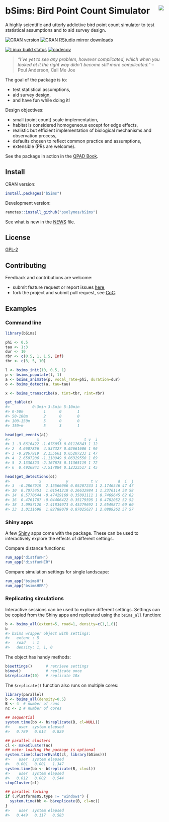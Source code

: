 # bSims: Bird Point Count Simulator <img src="https://raw.githubusercontent.com/psolymos/bSims/master/bsims.gif" align="right" style="padding-left:10px;background-color:white;" />

A highly scientific and utterly addictive bird point count simulator to
test statistical assumptions and to aid survey design.

[![CRAN
version](http://www.r-pkg.org/badges/version/bSims)](http://cran.rstudio.com/web/packages/bSims/index.html)
[![CRAN RStudio mirror
downloads](http://cranlogs.r-pkg.org/badges/grand-total/bSims)](https://www.rdocumentation.org/packages/bSims/)

[![Linux build
status](https://travis-ci.org/psolymos/bSims.svg?branch=master)](https://travis-ci.org/psolymos/bSims)
[![codecov](https://codecov.io/gh/psolymos/bSims/branch/master/graph/badge.svg)](https://codecov.io/gh/psolymos/bSims)

> *“I’ve yet to see any problem, however complicated, which when you
> looked at it the right way didn’t become still more complicated.”* –
> Poul Anderson, Call Me Joe

The goal of the package is to:

  - test statistical assumptions,
  - aid survey design,
  - and have fun while doing it\!

Design objectives:

  - small (point count) scale implementation,
  - habitat is considered homogeneous except for edge effects,
  - realistic but efficient implementation of biological mechanisms and
    observation process,
  - defaults chosen to reflect common practice and assumptions,
  - extensible (PRs are welcome).

See the package in action in the [QPAD
Book](https://peter.solymos.org/qpad-book/).

## Install

CRAN version:

``` r
install.packages("bSims")
```

Development version:

``` r
remotes::install_github("psolymos/bSims")
```

See what is new in the [NEWS](NEWS.md) file.

## License

[GPL-2](https://www.gnu.org/licenses/old-licenses/gpl-2.0.html)

## Contributing

Feedback and contributions are welcome:

  - submit feature request or report issues
    [here](https://github.com/psolymos/bSims/issues),
  - fork the project and submit pull request, see
    [CoC](CODE_OF_CONDUCT.md).

## Examples

### Command line

``` r
library(bSims)

phi <- 0.5
tau <- 1:3
dur <- 10
rbr <- c(0.5, 1, 1.5, Inf)
tbr <- c(3, 5, 10)

l <- bsims_init(10, 0.5, 1)
p <- bsims_populate(l, 1)
a <- bsims_animate(p, vocal_rate=phi, duration=dur)
o <- bsims_detect(a, tau=tau)

x <- bsims_transcribe(o, tint=tbr, rint=rbr)

get_table(x)
#>          0-3min 3-5min 5-10min
#> 0-50m         1      0       1
#> 50-100m       2      0       0
#> 100-150m      5      0       0
#> 150+m         5      3       1

head(get_events(a))
#>            x         y          t v  i
#> 1 -3.6616422 -1.676053 0.01126843 1 12
#> 2  4.6607856  4.537327 0.02661606 1 96
#> 3 -0.2867919  2.155661 0.05207233 1 47
#> 4  2.6507206 -1.110949 0.06329550 1 69
#> 5  2.1330323 -2.167675 0.11365119 1 72
#> 6  0.4926841 -3.517884 0.12323517 1 45

head(get_detections(o))
#>             x           y          t v         d  i  j
#> 3  -0.2867919  2.15566066 0.05207233 1 2.1746546 47 47
#> 10  0.7075451  1.01541218 0.26632984 1 1.2376114 58 58
#> 14  0.5770644 -0.47429169 0.35091111 1 0.7469645 62 62
#> 16  0.4761707 -0.04406422 0.35179595 1 0.4782052 52 52
#> 18  1.0957120 -2.41834073 0.45279692 1 2.6549871 60 60
#> 33  1.0111698  1.82788079 0.87025627 1 2.0889262 57 57
```

### Shiny apps

A few [Shiny](https://shiny.rstudio.com/) apps come with the package.
These can be used to interactively explore the effects of different
settings.

Compare distance functions:

``` r
run_app("distfunH")
run_app("distfunHER")
```

Compare simulation settings for single landscape:

``` r
run_app("bsimsH")
run_app("bsimsHER")
```

### Replicating simulations

Interactive sessions can be used to explore different settings. Settings
can be copied from the Shiny apps and replicated using the `bsims_all`
function:

``` r
b <- bsims_all(extent=5, road=1, density=c(1,1,0))
b
#> bSims wrapper object with settings:
#>   extent : 5
#>   road   : 1
#>   density: 1, 1, 0
```

The object has handy methods:

``` r
b$settings()      # retrieve settings
b$new()           # replicate once
b$replicate(10)   # replicate 10x
```

The `$replicate()` function also runs on multiple cores:

``` r
library(parallel)
b <- bsims_all(density=0.5)
B <- 4  # number of runs
nc <- 2 # number of cores

## sequential
system.time(bb <- b$replicate(B, cl=NULL))
#>    user  system elapsed 
#>   0.789   0.014   0.829

## parallel clusters
cl <- makeCluster(nc)
## note: loading the package is optional
system.time(clusterEvalQ(cl, library(bSims)))
#>    user  system elapsed 
#>   0.001   0.001   1.347
system.time(bb <- b$replicate(B, cl=cl))
#>    user  system elapsed 
#>   0.012   0.002   0.544
stopCluster(cl)

## parallel forking
if (.Platform$OS.type != "windows") {
  system.time(bb <- b$replicate(B, cl=nc))
}
#>    user  system elapsed 
#>   0.449   0.117   0.583
```
